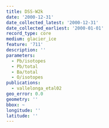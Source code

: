 ```yaml
---
title: DSS-W2k
date: '2000-12-31'
date_collected_latest: '2000-12-31'
date_collected_earliest: '2000-01-01'
record_type: core
medium: glacier_ice
feature: '711'
description: ''
parameters:
  - Pb/isotopes
  - Pb/total
  - Ba/total
  - O/isotopes
publications:
  - vallelonga_etal02
geo_error: 0.0
geometry: ''
bbox: ~
longitude: ''
latitude: ''
---
```

